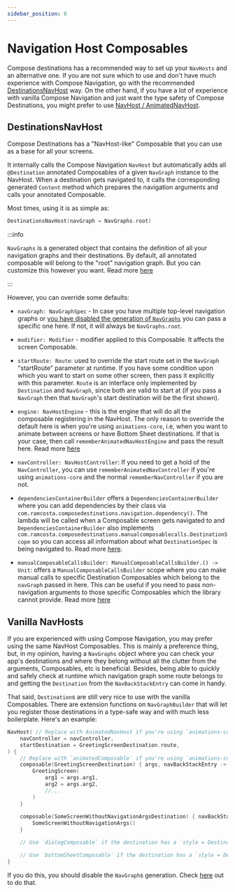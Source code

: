 ```yaml
---
sidebar_position: 6
---
```


# Navigation Host Composables

Compose destinations has a recommended way to set up your `NavHosts` and an alternative one. If you are not sure which to use and don't have much experience with Compose Navigation, go with the recommended [DestinationsNavHost](#destinationsnavhost) way. On the other hand, if you have a lot of experience with vanilla Compose Navigation and just want the type safety of Compose Destinations, you might prefer to use [NavHost / AnimatedNavHost](#vanilla-navhosts).

## DestinationsNavHost 

Compose Destinations has a "NavHost-like" Composable that you can use as a base for all your screens.

It internally calls the Compose Navigation `NavHost` but automatically adds all `@Destination` annotated Composables of a given `NavGraph` instance to the NavHost. When a destination gets navigated to, it calls the corresponding generated `Content` method which prepares the navigation arguments and calls your annotated Composable.

Most times, using it is as simple as:

```kotlin
DestinationsNavHost(navGraph = NavGraphs.root)
```

:::info

`NavGraphs` is a generated object that contains the definition of all your navigation graphs and their destinations. By default, all annotated composable will belong to the "root" navigation graph. But you can customize this however you want. Read more [here](defining-navgraphs)

:::

However, you can override some defaults:

- `navGraph: NavGraphSpec` - In case you have multiple top-level navigation graphs or [you have disabled the generation of `NavGraphs`](defining-navgraphs#manually-defining-navigation-graphs) you can pass a specific one here. If not, it will always be `NavGraphs.root`.

- `modifier: Modifier` - modifier applied to this Composable. It affects the screen Composable.

- `startRoute: Route`: used to override the start route set in the `NavGraph` "startRoute" parameter at runtime. If you have some condition upon which you want to start on some other screen, then pass it explicitly with this parameter. `Route` is an interface only implemented by `Destination` and `NavGraph`, since both are valid to start at (if you pass a `NavGraph` then that `NavGraph`'s start destination will be the first shown).

- `engine: NavHostEngine` - this is the engine that will do all the composable registering in the NavHost. The only reason to override the default here is when you're using `animations-core`, i.e, when you want to animate between screens or have Bottom Sheet destinations. If that is your case, then call `rememberAnimatedNavHostEngine` and pass the result here. Read more [here](styles-and-animations)

- `navController: NavHostController`: If you need to get a hold of the `NavController`, you can use `rememberAnimatedNavController` if you're using `animations-core` and the normal `rememberNavController` if you are not.

- `dependenciesContainerBuilder` offers a `DependenciesContainerBuilder` where you can add dependencies by their class via `com.ramcosta.composedestinations.navigation.dependency()`. The lambda will be called when a Composable screen gets navigated to and `DependenciesContainerBuilder` also implements `com.ramcosta.composedestinations.manualcomposablecalls.DestinationScope` so you can access all information about what `DestinationSpec` is being navigated to. Read more [here](destination-arguments/navhost-level-parameters#use-dependenciescontainerbuilder-to-prepare-dependencies).

- `manualComposableCallsBuilder: ManualComposableCallsBuilder.() -> Unit`: offers a `ManualComposableCallsBuilder` scope where you can
make manual calls to specific Destination Composables which belong to the `navGraph` passed in here. This can be useful if you need to pass non-navigation arguments to those specific Composables which the library cannot provide. Read more [here](destination-arguments/navhost-level-parameters)

## Vanilla NavHosts

If you are experienced with using Compose Navigation, you may prefer using the same NavHost Composables. This is mainly a preference thing, but, in my opinion, having a `NavGraphs` object where you can check your app's destinations and where they belong without all the clutter from the arguments, Composables, etc is beneficial. Besides, being able to quickly and safely check at runtime which navigation graph some route belongs to and getting the `Destination` from the `NavBackStackEntry` can come in handy.

That said, `Destination`s are still very nice to use with the vanilla Composables. There are extension functions on `NavGraphBuilder` that will let you register those destinations in a type-safe way and with much less boilerplate.
Here's an example:

```kotlin
NavHost( // Replace with AnimatedNavHost if you're using `animations-core`
    navController = navController,
    startDestination = GreetingScreenDestination.route,
) {
    // Replace with `animatedComposable` if you're using `animations-core`
    composable(GreetingScreenDestination) { args, navBackStackEntry ->
        GreetingScreen(
            arg1 = args.arg1,
            arg2 = args.arg2,
            //...
        )
    }
    
    composable(SomeScreenWithoutNavigationArgsDestination) { navBackStackEntry -> //no args param if the destination doesn't have them
        SomeScreenWithoutNavigationArgs()
    }

    // Use `dialogComposable` if the destination has a `style = DestinationStyle.Dialog::class` or subclass

    // Use `bottomSheetComposable` if the destination has a `style = DestinationStyle.BottomSheet::class`
}
```

If you do this, you should disable the `NavGraph`s generation. Check [here](defining-navgraphs#manually-defining-navigation-graphs) out to do that.